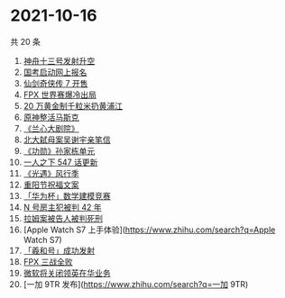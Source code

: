 # 2021-10-16

共 20 条

<!-- BEGIN ZHIHUSEARCH -->
<!-- 最后更新时间 Sat Oct 16 2021 10:33:19 GMT+0800 (China Standard Time) -->
1. [神舟十三号发射升空](https://www.zhihu.com/search?q=神舟十三号)
1. [国考启动网上报名](https://www.zhihu.com/search?q=国考)
1. [仙剑奇侠传 7 开售](https://www.zhihu.com/search?q=仙剑奇侠传7)
1. [FPX 世界赛爆冷出局](https://www.zhihu.com/search?q=FPX)
1. [20 万黄金制千粒米扔黄浦江](https://www.zhihu.com/search?q=黄金米)
1. [原神整活马斯克](https://www.zhihu.com/search?q=原神)
1. [《兰心大剧院》](https://www.zhihu.com/search?q=兰心大剧院)
1. [北大弑母案吴谢宇亲笔信](https://www.zhihu.com/search?q=吴谢宇)
1. [《功勋》孙家栋单元](https://www.zhihu.com/search?q=功勋)
1. [一人之下 547 话更新](https://www.zhihu.com/search?q=一人之下)
1. [《光遇》风行季](https://www.zhihu.com/search?q=光遇)
1. [重阳节祝福文案](https://www.zhihu.com/search?q=重阳节文案)
1. [「华为杯」数学建模竞赛](https://www.zhihu.com/search?q=华为杯)
1. [N 号房主犯被判 42 年](https://www.zhihu.com/search?q=N号房)
1. [拉姆案被告人被判死刑](https://www.zhihu.com/search?q=拉姆)
1. [Apple Watch S7 上手体验](https://www.zhihu.com/search?q=Apple Watch S7)
1. [「羲和号」成功发射](https://www.zhihu.com/search?q=羲和号)
1. [FPX 三战全败](https://www.zhihu.com/search?q=FPX)
1. [微软将关闭领英在华业务](https://www.zhihu.com/search?q=领英)
1. [一加 9TR 发布](https://www.zhihu.com/search?q=一加 9TR)
<!-- END ZHIHUSEARCH -->
